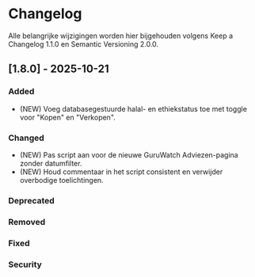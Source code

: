 # Changelog
Alle belangrijke wijzigingen worden hier bijgehouden volgens Keep a Changelog 1.1.0 en Semantic Versioning 2.0.0.

## [1.8.0] - 2025-10-21
### Added
- (NEW) Voeg databasegestuurde halal- en ethiekstatus toe met toggle voor "Kopen" en "Verkopen".
### Changed
- (NEW) Pas script aan voor de nieuwe GuruWatch Adviezen-pagina zonder datumfilter.
- (NEW) Houd commentaar in het script consistent en verwijder overbodige toelichtingen.
### Deprecated
### Removed
### Fixed
### Security
